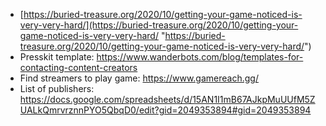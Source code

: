  - [https://buried-treasure.org/2020/10/getting-your-game-noticed-is-very-very-hard/](https://buried-treasure.org/2020/10/getting-your-game-noticed-is-very-very-hard/ "https://buried-treasure.org/2020/10/getting-your-game-noticed-is-very-very-hard/")
 - Presskit template: https://www.wanderbots.com/blog/templates-for-contacting-content-creators
 - Find streamers to play game: https://www.gamereach.gg/
 - List of publishers: https://docs.google.com/spreadsheets/d/15AN1I1mB67AJkpMuUUfM5ZUALkQmrvrznnPYO5QbqD0/edit?gid=2049353894#gid=2049353894